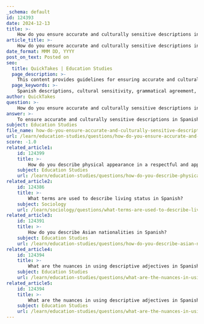 ```yaml
---
_schema: default
id: 124393
date: 2024-12-13
title: >-
    How do you ensure accurate and culturally sensitive descriptions in Spanish?
article_title: >-
    How do you ensure accurate and culturally sensitive descriptions in Spanish?
date_format: MMM DD, YYYY
post_on_text: Posted on
seo:
  title: QuickTakes | Education Studies
  page_description: >-
    This content provides guidelines for ensuring accurate and culturally sensitive descriptions in Spanish, focusing on grammatical agreement, cultural context, comprehensive traits, vocabulary use, practice with native speakers, and the importance of empathy.
  page_keywords: >-
    Spanish descriptions, cultural sensitivity, grammatical agreement, descriptive vocabulary, empathy, cultural context, personality traits, physical appearance, communication skills, language practice
author: QuickTakes
question: >-
    How do you ensure accurate and culturally sensitive descriptions in Spanish?
answer: >-
    To ensure accurate and culturally sensitive descriptions in Spanish, it is essential to follow several key guidelines:\n\n1. **Grammatical Agreement**: Spanish adjectives must agree in gender and number with the nouns they modify. For example, "una mujer alta" (a tall woman) and "un hombre alto" (a tall man) illustrate this rule. This grammatical concordance is fundamental for clear and respectful communication.\n\n2. **Cultural Context**: Understanding the cultural context is crucial. Descriptions should reflect the values, norms, and sensitivities of the Spanish-speaking community. This includes being aware of how certain traits or characteristics may be perceived differently across cultures.\n\n3. **Combining Physical and Personality Traits**: A comprehensive description often involves both physical appearance and personality traits. Using verbs like "ser" (to be) and "tener" (to have) can help create detailed and nuanced descriptions. For instance, "Ella es delgada y simpática" (She is thin and nice) combines both aspects effectively.\n\n4. **Use of Appropriate Vocabulary**: Familiarity with a wide range of descriptive adjectives is beneficial. For example, knowing how to describe hair, body shape, and personality traits can enhance your ability to communicate effectively. Resources like lists of Spanish adjectives and personality vocabulary can be invaluable.\n\n5. **Practice and Exposure**: Engaging with Spanish media and conversing with native speakers can improve your descriptive skills. This practice helps you become more attuned to the subtleties of the language and the cultural nuances that accompany descriptions.\n\n6. **Empathy and Self-Awareness**: Being empathetic and self-aware in your communication can help you navigate cultural differences and avoid misunderstandings. This is particularly important in diverse settings where sensitivity to others' backgrounds and experiences is paramount.\n\nBy integrating these strategies, you can create vivid, culturally sensitive, and engaging descriptions in Spanish that resonate with your audience.
subject: Education Studies
file_name: how-do-you-ensure-accurate-and-culturally-sensitive-descriptions-in-spanish.md
url: /learn/education-studies/questions/how-do-you-ensure-accurate-and-culturally-sensitive-descriptions-in-spanish
score: -1.0
related_article1:
    id: 124399
    title: >-
        How do you describe physical appearance in a respectful and appropriate manner in Spanish?
    subject: Education Studies
    url: /learn/education-studies/questions/how-do-you-describe-physical-appearance-in-a-respectful-and-appropriate-manner-in-spanish
related_article2:
    id: 124386
    title: >-
        What terms are used to describe living status in Spanish?
    subject: Sociology
    url: /learn/sociology/questions/what-terms-are-used-to-describe-living-status-in-spanish
related_article3:
    id: 124391
    title: >-
        How do you describe Asian nationalities in Spanish?
    subject: Education Studies
    url: /learn/education-studies/questions/how-do-you-describe-asian-nationalities-in-spanish
related_article4:
    id: 124394
    title: >-
        What are the nuances in using descriptive adjectives in Spanish compared to English?
    subject: Education Studies
    url: /learn/education-studies/questions/what-are-the-nuances-in-using-descriptive-adjectives-in-spanish-compared-to-english
related_article5:
    id: 124394
    title: >-
        What are the nuances in using descriptive adjectives in Spanish compared to English?
    subject: Education Studies
    url: /learn/education-studies/questions/what-are-the-nuances-in-using-descriptive-adjectives-in-spanish-compared-to-english
---
```


&nbsp;